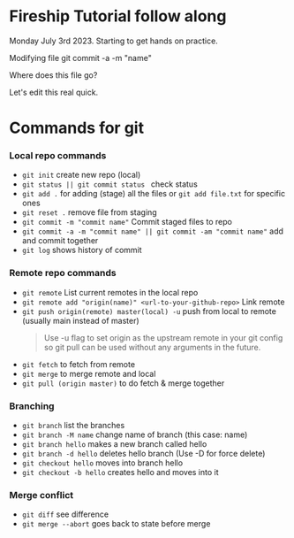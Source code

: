 # Fireship Tutorial follow along

Monday July 3rd 2023. Starting to get hands on practice.

Modifying file
git commit -a -m "name"

Where does this file go?

Let's edit this real quick.

# Commands for git

### Local repo commands

- `git init` create new repo (local)
- `git status || git commit status ` check status
- `git add .` for adding (stage) all the files or `git add file.txt` for specific ones
- `git reset .` remove file from staging
- `git commit -m "commit name"` Commit staged files to repo
- `git commit -a -m "commit name" || git commit -am "commit name"` add and commit together
- `git log` shows history of commit

### Remote repo commands

- `git remote` List current remotes in the local repo
- `git remote add "origin(name)" <url-to-your-github-repo>` Link remote
- `git push origin(remote) master(local) -u` push from local to remote (usually main instead of master)
  > Use -u flag to set origin as the upstream remote in your git config so git pull can be used without any arguments in the future.
- `git fetch` to fetch from remote
- `git merge` to merge remote and local
- `git pull (origin master)` to do fetch & merge together

### Branching

- `git branch` list the branches
- `git branch -M name` change name of branch (this case: name)
- `git branch hello` makes a new branch called hello
- `git branch -d hello` deletes hello branch (Use -D for force delete)
- `git checkout hello` moves into branch hello
- `git checkout -b hello` creates hello and moves into it

### Merge conflict

- `git diff` see difference
- `git merge --abort` goes back to state before merge
